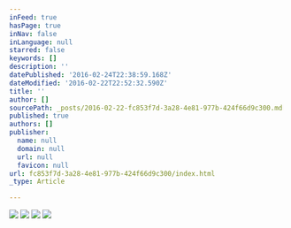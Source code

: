 ```yaml
---
inFeed: true
hasPage: true
inNav: false
inLanguage: null
starred: false
keywords: []
description: ''
datePublished: '2016-02-24T22:38:59.168Z'
dateModified: '2016-02-22T22:52:32.590Z'
title: ''
author: []
sourcePath: _posts/2016-02-22-fc853f7d-3a28-4e81-977b-424f66d9c300.md
published: true
authors: []
publisher:
  name: null
  domain: null
  url: null
  favicon: null
url: fc853f7d-3a28-4e81-977b-424f66d9c300/index.html
_type: Article

---
```

![](https://the-grid-user-content.s3-us-west-2.amazonaws.com/a955408c-505b-47d2-9dbf-4c65eb41ca30.JPG)
![](https://the-grid-user-content.s3-us-west-2.amazonaws.com/d04f62a2-861b-44c3-932d-b274a9e87f7a.JPG)
![](https://the-grid-user-content.s3-us-west-2.amazonaws.com/3a4be698-5182-4fe6-ae7f-43e4e0ec7bf2.JPG)
![](https://the-grid-user-content.s3-us-west-2.amazonaws.com/ce94bf16-903b-4ed4-9829-7ffb5893f6e1.JPG)